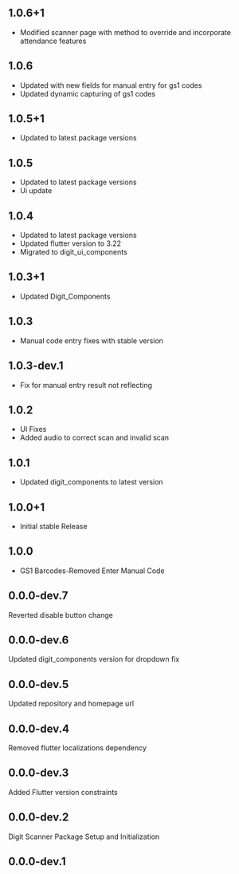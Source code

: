 ## 1.0.6+1

* Modified scanner page with method to override and incorporate attendance features

## 1.0.6

* Updated with new fields for manual entry for gs1 codes
* Updated dynamic capturing of gs1 codes

## 1.0.5+1

* Updated to latest package versions

## 1.0.5

* Updated to latest package versions
* Ui update

## 1.0.4

* Updated to latest package versions
* Updated flutter version to 3.22
* Migrated to digit_ui_components

## 1.0.3+1

* Updated Digit_Components

## 1.0.3

* Manual code entry fixes with stable version

## 1.0.3-dev.1

* Fix for manual entry result not reflecting

## 1.0.2

* UI Fixes
* Added audio to correct scan and invalid scan

## 1.0.1

* Updated digit_components to latest version

## 1.0.0+1

* Initial stable Release

## 1.0.0

* GS1 Barcodes-Removed Enter Manual Code

## 0.0.0-dev.7

Reverted disable button change

## 0.0.0-dev.6

Updated digit_components version for dropdown fix

## 0.0.0-dev.5

Updated repository and homepage url

## 0.0.0-dev.4

Removed flutter localizations dependency

## 0.0.0-dev.3

Added Flutter version constraints

## 0.0.0-dev.2

Digit Scanner Package Setup and Initialization

## 0.0.0-dev.1
